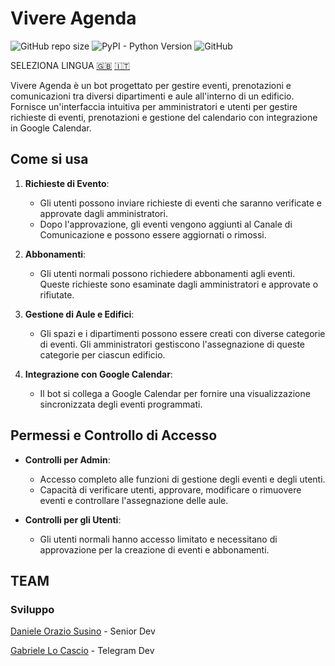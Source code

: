 # Vivere Agenda

![GitHub repo size](https://img.shields.io/github/repo-size/VivIngInf/VivereAgenda)
![PyPI - Python Version](https://img.shields.io/pypi/pyversions/SQLAlchemy)
![GitHub](https://img.shields.io/github/license/VivIngInf/VivereAgenda)

SELEZIONA LINGUA [🇬🇧](../README.md) [🇮🇹](./README.ita.md)

Vivere Agenda è un bot progettato per gestire eventi, prenotazioni e comunicazioni tra diversi dipartimenti e 
aule all'interno di un edificio. Fornisce un'interfaccia intuitiva per amministratori e utenti per gestire richieste 
di eventi, prenotazioni e gestione del calendario con integrazione in Google Calendar.

## Come si usa

1. **Richieste di Evento**:
   - Gli utenti possono inviare richieste di eventi che saranno verificate e approvate dagli amministratori.
   - Dopo l'approvazione, gli eventi vengono aggiunti al Canale di Comunicazione e possono essere aggiornati o rimossi.

2. **Abbonamenti**:
   - Gli utenti normali possono richiedere abbonamenti agli eventi. Queste richieste sono esaminate dagli amministratori e approvate o rifiutate.

3. **Gestione di Aule e Edifici**:
   - Gli spazi e i dipartimenti possono essere creati con diverse categorie di eventi. Gli amministratori gestiscono l'assegnazione di queste categorie per ciascun edificio.

4. **Integrazione con Google Calendar**:
   - Il bot si collega a Google Calendar per fornire una visualizzazione sincronizzata degli eventi programmati.

## Permessi e Controllo di Accesso

- **Controlli per Admin**:
  - Accesso completo alle funzioni di gestione degli eventi e degli utenti.
  - Capacità di verificare utenti, approvare, modificare o rimuovere eventi e controllare l'assegnazione delle aule.

- **Controlli per gli Utenti**:
  - Gli utenti normali hanno accesso limitato e necessitano di approvazione per la creazione di eventi e abbonamenti.

## TEAM

### Sviluppo

[Daniele Orazio Susino](https://www.linkedin.com/in/susinodaniele/) - Senior Dev

[Gabriele Lo Cascio](https://www.linkedin.com/in/gabriele-locascio/) - Telegram Dev